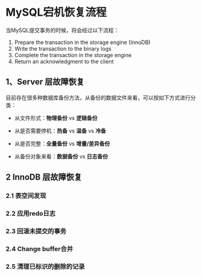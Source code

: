 # MySQL宕机恢复流程

当MySQL提交事务的时候，将会经过以下流程：
 1. Prepare the transaction in the storage engine (InnoDB) 
 2. Write the transaction to the binary logs
 3. Complete the transaction in the storage engine
 4. Return an acknowledgment to the client

## 1、Server 层故障恢复

目前存在很多种数据库备份方法，从备份的数据文件来看，可以按如下方式进行分类：

- 从文件形式：**物理备份** vs **逻辑备份** 
  
- 从是否需要停机：**热备** vs **温备** vs **冷备**

- 从是否完整：**全量备份** vs **增量/差异备份**

- 从备份对象来看：**数据备份** vs **日志备份**


## 2 InnoDB 层故障恢复 

### 2.1 表空间发现

### 2.2 应用redo日志

### 2.3 回滚未提交的事务

### 2.4 Change buffer合并

### 2.5 清理已标识的删除的记录





